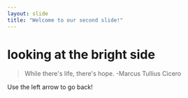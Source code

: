 ```yaml
---
layout: slide
title: "Welcome to our second slide!"
---
```

# looking at the bright side
> While there's life, there's hope.
> -Marcus Tullius Cicero

Use the left arrow to go back!
